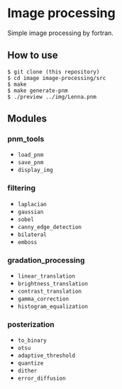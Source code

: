 # Image processing

Simple image processing by fortran.

## How to use

```console
$ git clone (this repository)
$ cd image image-processing/src
$ make
$ make generate-pnm 
$ ./preview ../img/Lenna.pnm
```

## Modules 

### pnm_tools

* `load_pnm`
* `save_pnm`
* `display_img`

### filtering

* `laplacian`
* `gaussian`
* `sobel`
* `canny_edge_detection`
* `bilateral`
* `emboss`

### gradation_processing

* `linear_translation`
* `brightness_translation`
* `contrast_translation`
* `gamma_correction`
* `histogram_equalization`

### posterization

* `to_binary`
* `otsu`
* `adaptive_threshold`
* `quantize`
* `dither`
* `error_diffusion`
